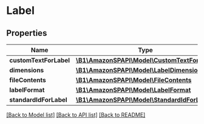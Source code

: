 # Label

## Properties
Name | Type | Description | Notes
------------ | ------------- | ------------- | -------------
**customTextForLabel** | [**\B1\AmazonSPAPI\Model\CustomTextForLabel**](CustomTextForLabel.md) |  | [optional] 
**dimensions** | [**\B1\AmazonSPAPI\Model\LabelDimensions**](LabelDimensions.md) |  | 
**fileContents** | [**\B1\AmazonSPAPI\Model\FileContents**](FileContents.md) |  | 
**labelFormat** | [**\B1\AmazonSPAPI\Model\LabelFormat**](LabelFormat.md) |  | [optional] 
**standardIdForLabel** | [**\B1\AmazonSPAPI\Model\StandardIdForLabel**](StandardIdForLabel.md) |  | [optional] 

[[Back to Model list]](../README.md#documentation-for-models) [[Back to API list]](../README.md#documentation-for-api-endpoints) [[Back to README]](../README.md)


